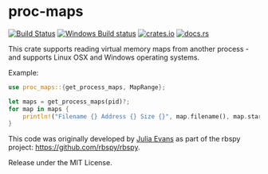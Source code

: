 proc-maps
=========
[![Build Status](https://travis-ci.org/benfred/proc-maps.svg?branch=master)](https://travis-ci.org/benfred/proc-maps)
[![Windows Build status](https://ci.appveyor.com/api/projects/status/rbu08ejt9telrw9s?svg=true)](https://ci.appveyor.com/project/benfred/proc-maps)
[![crates.io](https://img.shields.io/crates/v/proc-maps.svg)](https://crates.io/crates/proc-maps)
[![docs.rs](https://docs.rs/proc-maps/badge.svg)](https://docs.rs/proc-maps)

This crate supports reading virtual memory maps from another process - and supports
Linux OSX and Windows operating systems.

Example:

``` rust
use proc_maps::{get_process_maps, MapRange};

let maps = get_process_maps(pid)?;
for map in maps {
    println!("Filename {} Address {} Size {}", map.filename(), map.start(), map.size());
}

```

This code was originally developed by [Julia Evans](https://github.com/jvns) as part of the rbspy project: https://github.com/rbspy/rbspy.

Release under the MIT License.
